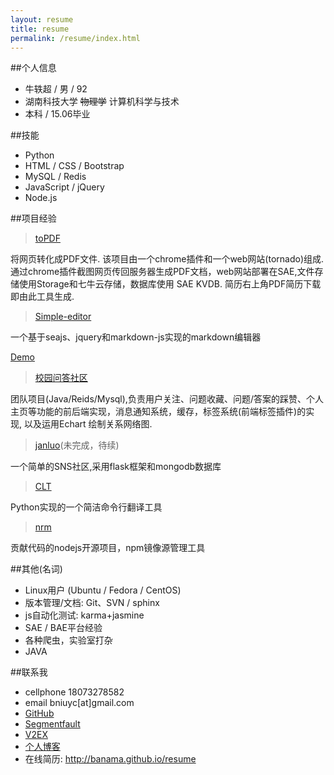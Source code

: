 ```yaml
---
layout: resume
title: resume
permalink: /resume/index.html
---
```


##个人信息
* 牛轶超 / 男 / 92
* 湖南科技大学 <del>物理学</del> 计算机科学与技术
* 本科 / 15.06毕业

##技能
* Python
* HTML / CSS / Bootstrap
* MySQL / Redis
* JavaScript / jQuery
* Node.js

##项目经验
> [toPDF](http://topdfs.sinaapp.com)

将网页转化成PDF文件. 该项目由一个chrome插件和一个web网站(tornado)组成. 通过chrome插件截图网页传回服务器生成PDF文档，web网站部署在SAE,文件存储使用Storage和七牛云存储，数据库使用 SAE KVDB. 简历右上角PDF简历下载即由此工具生成.

> [Simple-editor](https://github.com/banama/simple-editor) 

一个基于seajs、jquery和markdown-js实现的markdown编辑器

[Demo](http://banama.github.io/simple-editor)

> [校园问答社区](http://hnustqa.duapp.com/)

团队项目(Java/Reids/Mysql),负责用户关注、问题收藏、问题/答案的踩赞、个人主页等功能的前后端实现，消息通知系统，缓存，标签系统(前端标签插件)的实现, 以及运用Echart 绘制关系网络图.


> [janluo](https://github.com/banama/janluo)(未完成，待续)

一个简单的SNS社区,采用flask框架和mongodb数据库 

> [CLT](https://github.com/banama/CLT)

Python实现的一个简洁命令行翻译工具

> [nrm](https://github.com/Pana/nrm)

贡献代码的nodejs开源项目，npm镜像源管理工具

##其他(名词)
* Linux用户 (Ubuntu / Fedora / CentOS)
* 版本管理/文档: Git、SVN / sphinx
* js自动化测试: karma+jasmine
* SAE / BAE平台经验
* 各种爬虫，实验室打杂
* JAVA
 

##联系我
* cellphone 18073278582
* email bniuyc[at]gmail.com
* <a href="https://github.com/banama"><span class="glyphicon glyphicon-link">GitHub</span></a>
* <a href="http://segmentfault.com/u/banama"><span class="glyphicon glyphicon-link">Segmentfault</span></a>
* <a href="http://v2ex.com/member/banama"><span class="glyphicon glyphicon-link">V2EX</span></a>
* <a href="http://banama.github.io"><span class="glyphicon glyphicon-link">个人博客</span></a>
* 在线简历: http://banama.github.io/resume
